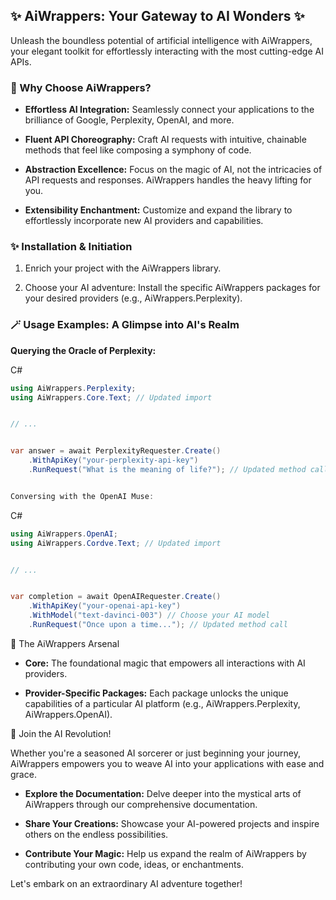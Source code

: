 ✨ AiWrappers: Your Gateway to AI Wonders ✨
------------------------------------------

Unleash the boundless potential of artificial intelligence with AiWrappers, your elegant toolkit for effortlessly interacting with the most cutting-edge AI APIs.

### 💫 Why Choose AiWrappers?

*   **Effortless AI Integration:** Seamlessly connect your applications to the brilliance of Google, Perplexity, OpenAI, and more.

*   **Fluent API Choreography:** Craft AI requests with intuitive, chainable methods that feel like composing a symphony of code.

*   **Abstraction Excellence:** Focus on the magic of AI, not the intricacies of API requests and responses. AiWrappers handles the heavy lifting for you.

*   **Extensibility Enchantment:** Customize and expand the library to effortlessly incorporate new AI providers and capabilities.


### ✨ Installation & Initiation

1.  Enrich your project with the AiWrappers library.

2.  Choose your AI adventure: Install the specific AiWrappers packages for your desired providers (e.g., AiWrappers.Perplexity).


### 🪄 Usage Examples: A Glimpse into AI's Realm

**Querying the Oracle of Perplexity:**

C#

```csharp
using AiWrappers.Perplexity;
using AiWrappers.Core.Text; // Updated import


// ...


var answer = await PerplexityRequester.Create()
    .WithApiKey("your-perplexity-api-key")
    .RunRequest("What is the meaning of life?"); // Updated method call


Conversing with the OpenAI Muse:
```
    
    
C#

```csharp
using AiWrappers.OpenAI;
using AiWrappers.Cordve.Text; // Updated import


// ...


var completion = await OpenAIRequester.Create()
    .WithApiKey("your-openai-api-key")
    .WithModel("text-davinci-003") // Choose your AI model
    .RunRequest("Once upon a time..."); // Updated method call
```

🔮 The AiWrappers Arsenal

*   **Core:** The foundational magic that empowers all interactions with AI providers.

*   **Provider-Specific Packages:** Each package unlocks the unique capabilities of a particular AI platform (e.g., AiWrappers.Perplexity, AiWrappers.OpenAI).


🙌 Join the AI Revolution!

Whether you're a seasoned AI sorcerer or just beginning your journey, AiWrappers empowers you to weave AI into your applications with ease and grace.

*   **Explore the Documentation:** Delve deeper into the mystical arts of AiWrappers through our comprehensive documentation.

*   **Share Your Creations:** Showcase your AI-powered projects and inspire others on the endless possibilities.

*   **Contribute Your Magic:** Help us expand the realm of AiWrappers by contributing your own code, ideas, or enchantments.

Let's embark on an extraordinary AI adventure together!

